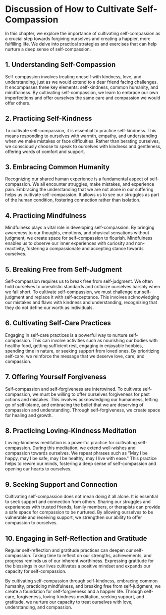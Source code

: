 Discussion of How to Cultivate Self-Compassion
=========================================================

In this chapter, we explore the importance of cultivating self-compassion as a crucial step towards forgiving ourselves and creating a happier, more fulfilling life. We delve into practical strategies and exercises that can help nurture a deep sense of self-compassion.

**1. Understanding Self-Compassion**
------------------------------------

Self-compassion involves treating oneself with kindness, love, and understanding, just as we would extend to a dear friend facing challenges. It encompasses three key elements: self-kindness, common humanity, and mindfulness. By cultivating self-compassion, we learn to embrace our own imperfections and offer ourselves the same care and compassion we would offer others.

**2. Practicing Self-Kindness**
-------------------------------

To cultivate self-compassion, it is essential to practice self-kindness. This means responding to ourselves with warmth, empathy, and understanding when we make mistakes or face difficulties. Rather than berating ourselves, we consciously choose to speak to ourselves with kindness and gentleness, offering words of comfort and support.

**3. Embracing Common Humanity**
--------------------------------

Recognizing our shared human experience is a fundamental aspect of self-compassion. We all encounter struggles, make mistakes, and experience pain. Embracing the understanding that we are not alone in our suffering helps us cultivate self-compassion. It allows us to see our struggles as part of the human condition, fostering connection rather than isolation.

**4. Practicing Mindfulness**
-----------------------------

Mindfulness plays a vital role in developing self-compassion. By bringing awareness to our thoughts, emotions, and physical sensations without judgment, we create space for self-compassion to flourish. Mindfulness enables us to observe our inner experiences with curiosity and non-reactivity, fostering a compassionate and accepting stance towards ourselves.

**5. Breaking Free from Self-Judgment**
---------------------------------------

Self-compassion requires us to break free from self-judgment. We often hold ourselves to unrealistic standards and criticize ourselves harshly when we fall short. To cultivate self-compassion, we must challenge our self-judgment and replace it with self-acceptance. This involves acknowledging our mistakes and flaws with kindness and understanding, recognizing that they do not define our worth as individuals.

**6. Cultivating Self-Care Practices**
--------------------------------------

Engaging in self-care practices is a powerful way to nurture self-compassion. This can involve activities such as nourishing our bodies with healthy food, getting sufficient rest, engaging in enjoyable hobbies, spending time in nature, or seeking support from loved ones. By prioritizing self-care, we reinforce the message that we deserve love, care, and compassion.

**7. Offering Yourself Forgiveness**
------------------------------------

Self-compassion and self-forgiveness are intertwined. To cultivate self-compassion, we must be willing to offer ourselves forgiveness for past actions and mistakes. This involves acknowledging our humanness, letting go of self-blame, and embracing the belief that we are deserving of compassion and understanding. Through self-forgiveness, we create space for healing and growth.

**8. Practicing Loving-Kindness Meditation**
--------------------------------------------

Loving-kindness meditation is a powerful practice for cultivating self-compassion. During this meditation, we extend well-wishes and compassion towards ourselves. We repeat phrases such as "May I be happy, may I be safe, may I be healthy, may I live with ease." This practice helps to rewire our minds, fostering a deep sense of self-compassion and opening our hearts to ourselves.

**9. Seeking Support and Connection**
-------------------------------------

Cultivating self-compassion does not mean doing it all alone. It is essential to seek support and connection from others. Sharing our struggles and experiences with trusted friends, family members, or therapists can provide a safe space for compassion to be nurtured. By allowing ourselves to be vulnerable and receiving support, we strengthen our ability to offer compassion to ourselves.

**10. Engaging in Self-Reflection and Gratitude**
-------------------------------------------------

Regular self-reflection and gratitude practices can deepen our self-compassion. Taking time to reflect on our strengths, achievements, and progress reminds us of our inherent worthiness. Expressing gratitude for the blessings in our lives cultivates a positive mindset and expands our capacity for self-compassion.

By cultivating self-compassion through self-kindness, embracing common humanity, practicing mindfulness, and breaking free from self-judgment, we create a foundation for self-forgiveness and a happier life. Through self-care, forgiveness, loving-kindness meditation, seeking support, and gratitude, we nurture our capacity to treat ourselves with love, understanding, and compassion.
